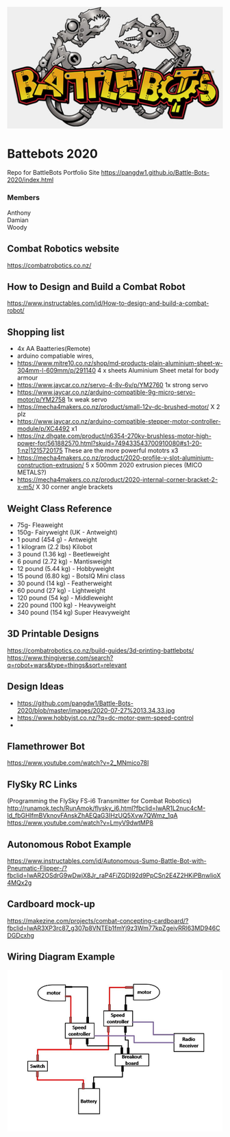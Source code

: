 ![webot image](https://github.com/pangdw1/Battle-Bots-2020/blob/master/images/Battlebots_logo.jpg)

# Battebots 2020
Repo for BattleBots
Portfolio Site https://pangdw1.github.io/Battle-Bots-2020/index.html

### Members
Anthony
</br>
Damian
</br>
Woody

## Combat Robotics website
https://combatrobotics.co.nz/

## How to Design and Build a Combat Robot
https://www.instructables.com/id/How-to-design-and-build-a-combat-robot/

## Shopping list
* 4x AA Baatteries(Remote)
* arduino compatiable wires,
* https://www.mitre10.co.nz/shop/md-products-plain-aluminium-sheet-w-304mm-l-609mm/p/291140 4 x sheets Aluminium Sheet metal for body armour
* https://www.jaycar.co.nz/servo-4-8v-6v/p/YM2760 1x strong servo
* https://www.jaycar.co.nz/arduino-compatible-9g-micro-servo-motor/p/YM2758 1x weak servo
* https://mecha4makers.co.nz/product/small-12v-dc-brushed-motor/ X 2 plz
* https://www.jaycar.co.nz/arduino-compatible-stepper-motor-controller-module/p/XC4492 x1
* https://nz.dhgate.com/product/n6354-270kv-brushless-motor-high-power-for/561882570.html?skuid=749433543700910080#s1-20-1;nz|1215720175 These are the more powerful mototrs x3
* https://mecha4makers.co.nz/product/2020-profile-v-slot-aluminium-construction-extrusion/ 5 x 500mm 2020 extrusion pieces (MICO METALS?)
* https://mecha4makers.co.nz/product/2020-internal-corner-bracket-2-x-m5/ X 30 corner angle brackets

## Weight Class Reference

* 75g- Fleaweight
* 150g- Fairyweight (UK - Antweight)
* 1 pound (454 g) - Antweight
* 1 kilogram (2.2 lbs) Kilobot
* 3 pound (1.36 kg) - Beetleweight
* 6 pound (2.72 kg) - Mantisweight
* 12 pound (5.44 kg) - Hobbyweight
* 15 pound (6.80 kg) - BotsIQ Mini class
* 30 pound (14 kg) - Featherweight
* 60 pound (27 kg) - Lightweight
* 120 pound (54 kg) - Middleweight
* 220 pound (100 kg) - Heavyweight
* 340 pound (154 kg) Super Heavyweight

## 3D Printable Designs
https://combatrobotics.co.nz/build-guides/3d-printing-battlebots/ <br />
https://www.thingiverse.com/search?q=robot+wars&type=things&sort=relevant

## Design Ideas

* https://github.com/pangdw1/Battle-Bots-2020/blob/master/images/2020-07-27%2013.34.33.jpg
* https://www.hobbyist.co.nz/?q=dc-motor-pwm-speed-control
*

## Flamethrower Bot
https://www.youtube.com/watch?v=2_MNmico78I

## FlySky RC Links

(Programming the FlySky FS-i6 Transmitter for Combat Robotics) <br />
http://runamok.tech/RunAmok/flysky_i6.html?fbclid=IwAR1L2nuc4cM-ld_fbGHlfmBVknovFAnskZhAEQaG3IHzUQ5Xvw7QWmz_1qA <br />
https://www.youtube.com/watch?v=LmyV9dwtMP8 <br />


## Autonomous Robot Example

https://www.instructables.com/id/Autonomous-Sumo-Battle-Bot-with-Pneumatic-Flipper-/?fbclid=IwAR2OSdrG9wDwjX8Jr_raP4FiZGDI92d9PpCSn2E4Z2HKiPBnwIioX4MQx2g <br />

## Cardboard mock-up

https://makezine.com/projects/combat-concepting-cardboard/?fbclid=IwAR3XP3rc87_g307p8VNTEb1fmYj9z3Wm77kpZgeivRRl63MD946CDGDcxhg <br />

## Wiring Diagram Example
![wiring image](https://github.com/pangdw1/Battle-Bots-2020/blob/master/images/WiringControlsCombatRobot.jpg)

